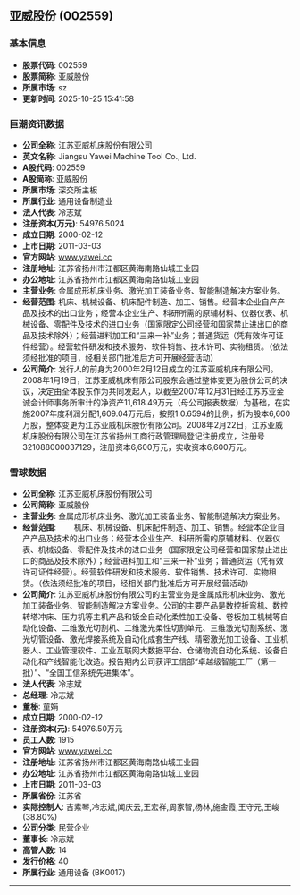 ## 亚威股份 (002559)

### 基本信息

- **股票代码**: 002559
- **股票简称**: 亚威股份
- **所属市场**: sz
- **更新时间**: 2025-10-25 15:41:58

### 巨潮资讯数据

- **公司全称**: 江苏亚威机床股份有限公司
- **英文名称**: Jiangsu Yawei Machine Tool Co., Ltd.
- **A股代码**: 002559
- **A股简称**: 亚威股份
- **所属市场**: 深交所主板
- **所属行业**: 通用设备制造业
- **法人代表**: 冷志斌
- **注册资本(万元)**: 54976.5024
- **成立日期**: 2000-02-12
- **上市日期**: 2011-03-03
- **官方网站**: www.yawei.cc
- **注册地址**: 江苏省扬州市江都区黄海南路仙城工业园
- **办公地址**: 江苏省扬州市江都区黄海南路仙城工业园
- **主营业务**: 金属成形机床业务、激光加工装备业务、智能制造解决方案业务。
- **经营范围**: 机床、机械设备、机床配件制造、加工、销售。经营本企业自产产品及技术的出口业务；经营本企业生产、科研所需的原辅材料、仪器仪表、机械设备、零配件及技术的进口业务（国家限定公司经营和国家禁止进出口的商品及技术除外）；经营进料加工和“三来一补”业务；普通货运（凭有效许可证件经营）。经营软件研发和技术服务、软件销售、技术许可、实物租赁。（依法须经批准的项目，经相关部门批准后方可开展经营活动）
- **公司简介**: 发行人的前身为2000年2月12日成立的江苏亚威机床有限公司。2008年1月19日，江苏亚威机床有限公司股东会通过整体变更为股份公司的决议，决定由全体股东作为共同发起人，以截至2007年12月31日经江苏苏亚金诚会计师事务所审计的净资产11,618.49万元（母公司报表数据）为基础，在实施2007年度利润分配1,609.04万元后，按照1:0.6594的比例，折为股本6,600万股，整体变更为江苏亚威机床股份有限公司。2008年2月22日，江苏亚威机床股份有限公司在江苏省扬州工商行政管理局登记注册成立，注册号321088000037129，注册资本6,600万元，实收资本6,600万元。

### 雪球数据

- **公司全称**: 江苏亚威机床股份有限公司
- **公司简称**: 亚威股份
- **主营业务**: 金属成形机床业务、激光加工装备业务、智能制造解决方案业务。
- **经营范围**: 　　机床、机械设备、机床配件制造、加工、销售。经营本企业自产产品及技术的出口业务；经营本企业生产、科研所需的原辅材料、仪器仪表、机械设备、零配件及技术的进口业务（国家限定公司经营和国家禁止进出口的商品及技术除外）；经营进料加工和“三来一补”业务；普通货运（凭有效许可证件经营）。经营软件研发和技术服务、软件销售、技术许可、实物租赁。（依法须经批准的项目，经相关部门批准后方可开展经营活动）
- **公司简介**: 江苏亚威机床股份有限公司的主营业务是金属成形机床业务、激光加工装备业务、智能制造解决方案业务。公司的主要产品是数控折弯机、数控转塔冲床、压力机等主机产品和钣金自动化柔性加工设备、卷板加工机械等自动化设备、二维激光切割机、二维激光柔性切割单元、三维激光切割系统、激光切管设备、激光焊接系统及自动化成套生产线、精密激光加工设备、工业机器人、工业管理软件、工业互联网大数据平台、仓储物流自动化系统、设备自动化和产线智能化改造。报告期内公司获评工信部“卓越级智能工厂（第一批）”、“全国工信系统先进集体”。
- **法人代表**: 冷志斌
- **总经理**: 冷志斌
- **董秘**: 童娟
- **成立日期**: 2000-02-12
- **注册资本(元)**: 54976.50万元
- **员工人数**: 1915
- **官方网站**: www.yawei.cc
- **注册地址**: 江苏省扬州市江都区黄海南路仙城工业园
- **办公地址**: 江苏省扬州市江都区黄海南路仙城工业园
- **上市日期**: 2011-03-03
- **所属省份**: 江苏省
- **实际控制人**: 吉素琴,冷志斌,闻庆云,王宏祥,周家智,杨林,施金霞,王守元,王峻 (38.80%)
- **公司分类**: 民营企业
- **董事长**: 冷志斌
- **高管人数**: 14
- **发行价格**: 40
- **所属行业**: 通用设备 (BK0017)

---